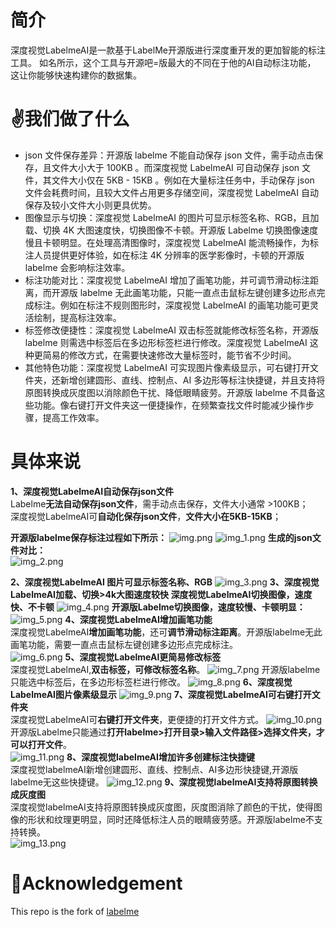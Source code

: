 # 简介
深度视觉LabelmeAI是一款基于LabelMe开源版进行深度重开发的更加智能的标注工具。 如名所示，这个工具与开源吧=版最大的不同在于他的AI自动标注功能， 这让你能够快速构建你的数据集。

# ✌️我们做了什么
* json 文件保存差异：开源版 labelme 不能自动保存 json 文件，需手动点击保存，且文件大小大于 100KB 。而深度视觉 LabelmeAI 可自动保存 json 文件，其文件大小仅在 5KB - 15KB 。例如在大量标注任务中，手动保存 json 文件会耗费时间，且较大文件占用更多存储空间，深度视觉 LabelmeAI 自动保存及较小文件大小则更具优势。
* 图像显示与切换：深度视觉 LabelmeAI 的图片可显示标签名称、RGB，且加载、切换 4K 大图速度快，切换图像不卡顿。开源版 Labelme 切换图像速度慢且卡顿明显。在处理高清图像时，深度视觉 LabelmeAI 能流畅操作，为标注人员提供更好体验，如在标注 4K 分辨率的医学影像时，卡顿的开源版 labelme 会影响标注效率。
* 标注功能对比：深度视觉 LabelmeAI 增加了画笔功能，并可调节滑动标注距离，而开源版 labelme 无此画笔功能，只能一直点击鼠标左键创建多边形点完成标注。例如在标注不规则图形时，深度视觉 LabelmeAI 的画笔功能可更灵活绘制，提高标注效率。
* 标签修改便捷性：深度视觉 LabelmeAI 双击标签就能修改标签名称，开源版 labelme 则需选中标签后在多边形标签栏进行修改。深度视觉 LabelmeAI 这种更简易的修改方式，在需要快速修改大量标签时，能节省不少时间。
* 其他特色功能：深度视觉 LabelmeAI 可实现图片像素级显示，可右键打开文件夹，还新增创建圆形、直线、控制点、AI 多边形等标注快捷键，并且支持将原图转换成灰度图以消除颜色干扰、降低眼睛疲劳。开源版 labelme 不具备这些功能。像右键打开文件夹这一便捷操作，在频繁查找文件时能减少操作步骤，提高工作效率。

# 具体来说
**1、深度视觉LabelmeAI自动保存json文件** \
Labelme**无法自动保存json文件**，需手动点击保存，文件大小通常 >100KB；\
深度视觉LabelmeAI可**自动化保存json文件**，**文件大小在5KB-15KB**；

**开源版labelme保存标注过程如下所示：**
![img.png](Labelme文档/img.png)
![img_1.png](Labelme文档/img_1.png)
**生成的json文件对比：** \
![img_2.png](Labelme文档/img_2.png)

**2、深度视觉LabelmeAI 图片可显示标签名称、RGB**
![img_3.png](Labelme文档/img_3.png)
**3、深度视觉LabelmeAI加载、切换>4k大图速度较快
深度视觉LabelmeAI切换图像，速度快、不卡顿**
![img_4.png](Labelme文档/3_1图像切换.gif)
**开源版Labelme切换图像，速度较慢、卡顿明显：**
![img_5.png](Labelme文档/3_2图像切换.gif)
**4、深度视觉LabelmeAI增加画笔功能** \
深度视觉LabelmeAI**增加画笔功能**，还可**调节滑动标注距离**。开源版labelme无此画笔功能，需要一直点击鼠标左键创建多边形点完成标注。\
![img_6.png](Labelme文档/4画笔.gif)
**5、深度视觉LabelmeAI更简易修改标签**\
深度视觉LabelmeAI,**双击标签，可修改标签名称**。
![img_7.png](Labelme文档/5_1修改标签.gif)
开源版labelme只能选中标签后，在多边形标签栏进行修改。
![img_8.png](Labelme文档/5_2修改标签.gif)
**6、深度视觉LabelmeAI图片像素级显示**
![img_9.png](Labelme文档/img_9.png)
**7、深度视觉LabelmeAI可右键打开文件夹**\
深度视觉LabelmeAI可**右键打开文件夹**，更便捷的打开文件方式。
![img_10.png](Labelme文档/img_10.png)
开源版Labelme只能通过**打开labelme>打开目录>输入文件路径>选择文件夹，才可以打开文件**。\
![img_11.png](Labelme文档/img_11.png)
**8、深度视觉labelmeAI增加许多创建标注快捷键**\
深度视觉labelmeAI新增创建圆形、直线、控制点、AI多边形快捷键,开源版labelme无这些快捷键。
![img_12.png](Labelme文档/img_12.png)
**9、深度视觉labelmeAI支持将原图转换成灰度图**\
深度视觉labelmeAI支持将原图转换成灰度图，灰度图消除了颜色的干扰，使得图像的形状和纹理更明显，同时还降低标注人员的眼睛疲劳感。开源版labelme不支持转换。\
![img_13.png](Labelme文档/img_13.png)
# 📑Acknowledgement
This repo is the fork of [labelme](https://github.com/wkentaro/labelme)